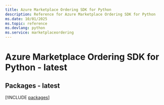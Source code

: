 ```yaml
---
title: Azure Marketplace Ordering SDK for Python
description: Reference for Azure Marketplace Ordering SDK for Python
ms.date: 10/01/2025
ms.topic: reference
ms.devlang: python
ms.service: marketplaceordering
---
```

# Azure Marketplace Ordering SDK for Python - latest
## Packages - latest
[!INCLUDE [packages](marketplace-ordering-index.md)]